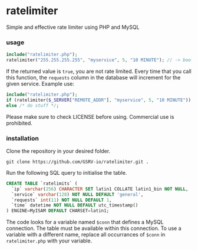 # ratelimiter
Simple and effective rate limiter using PHP and MySQL

### usage
```php
include("ratelimiter.php");
ratelimiter("255.255.255.255", "myservice", 5, "10 MINUTE"); // -> bool
```
If the returned value is `true`, you are not rate limited. Every time that you call this function, the `requests` column in the database will increment for the given service. Example use:
```php
include("ratelimiter.php");
if (ratelimiter($_SERVER["REMOTE_ADDR"], "myservice", 5, "10 MINUTE")) exit("You are being rate limited");
else /* do stuff */;
```
Please make sure to check LICENSE before using.
Commercial use is prohibited.

### installation
Clone the repository in your desired folder.
```
git clone https://github.com/GSRV-io/ratelimiter.git .
```
Run the following SQL query to initialise the table.
```sql
CREATE TABLE `ratelimits` (
  `ip` varchar(256) CHARACTER SET latin1 COLLATE latin1_bin NOT NULL,
  `service` varchar(128) NOT NULL DEFAULT 'general',
  `requests` int(11) NOT NULL DEFAULT 1,
  `time` datetime NOT NULL DEFAULT utc_timestamp()
) ENGINE=MyISAM DEFAULT CHARSET=latin1;
```
The code looks for a variable named `$conn` that defines a MySQL connection. The table must be available within this connection. To use a variable with a different name, replace all occurrances of `$conn` in `ratelimiter.php` with your variable.
